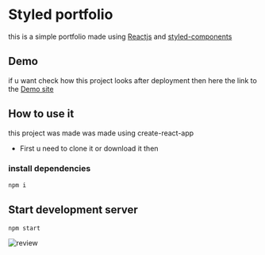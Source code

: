 # Styled portfolio
this is a simple portfolio made using [Reactjs](https://reactjs.org/) and [styled-components](https://styled-components.com/) 

##  Demo 
if u want check how this project looks after deployment then here the link to the [ Demo site](test-react-101.netlify.app/)  

## How to use it 
this project was made was made using create-react-app

* First u need to clone it or download it then 
### install dependencies    
```bash
npm i
```
## Start development server
```bash
npm start 
```  


![review](https://c.tenor.com/YqQ-XQ11yksAAAAd/funny-animals-stuck.gif)
